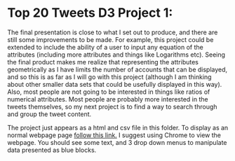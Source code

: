 # Top 20 Tweets D3 Project 1:

The final presentation is close to what I set out to produce, and there are still some improvements to be made. For example, this project could be extended to include the ability of a user to input any equation of the attributes (including more attributes and things like Logarithms etc). Seeing the final product makes me realize that representing the attributes geometrically as I have limits the number of accounts that can be displayed, and so this is as far as I will go with this project (although I am thinking about other smaller data sets that could be usefully displayed in this way). Also, most people are not going to be interested in things like ratios of numerical attributes. Most people are probably more interested in the tweets themselves, so my next project is to find a way to search through and group the tweet content. 

The project just appears as a html and csv file in this folder. To display as an normal webpage page [follow this link.](https://htmlpreview.github.io/?https://github.com/TheDohn/TheDohn.github.io/blob/master/Twitter_Elections_Integrity_Archive/Twitter_Elections_Integrity_Archive_Project1.html) I suggest using Chrome to view the webpage. You should see some text, and 3 drop down menus to manipulate data presented as blue blocks.
